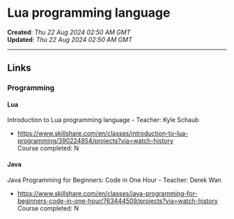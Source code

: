 # Lua programming language  

**Created**: *Thu 22 Aug 2024 02:50 AM GMT*  
**Updated**: *Thu 22 Aug 2024 02:50 AM GMT*  

-----

## Links  

### Programming  

#### Lua  

Introduction to Lua programming language - Teacher: Kyle Schaub   
- https://www.skillshare.com/en/classes/introduction-to-lua-programming/390224854/projects?via=watch-history    
Course completed: N  

#### Java

Java Programming for Beginners: Code in One Hour - Teacher: Derek Wan  
- https://www.skillshare.com/en/classes/java-programming-for-beginners-code-in-one-hour/763444509/projects?via=watch-history
Course completed: N  

  
